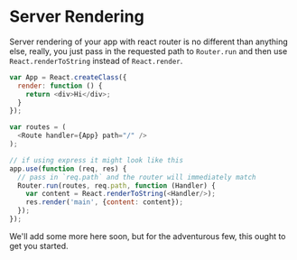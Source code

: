Server Rendering
================

Server rendering of your app with react router is no different than
anything else, really, you just pass in the requested path to
`Router.run` and then use `React.renderToString` instead of
`React.render`.

```js
var App = React.createClass({
  render: function () {
    return <div>Hi</div>;
  }
});

var routes = (
  <Route handler={App} path="/" />
);

// if using express it might look like this
app.use(function (req, res) {
  // pass in `req.path` and the router will immediately match
  Router.run(routes, req.path, function (Handler) {
    var content = React.renderToString(<Handler/>);
    res.render('main', {content: content});
  });
});
```

We'll add some more here soon, but for the adventurous few, this ought
to get you started.

